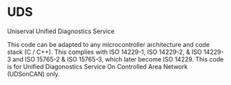 # UDS
Uniserval Unified Diagnostics Service

This code can be adapted to any microcontroller architecture and code stack (C / C++). This complies with ISO 14229-1, ISO 14229-2, & ISO 14229-3 and ISO 15765-2 & ISO 15765-3, which later become ISO 14229.
This code is for Unified Diagonostics Service On Controlled Area Network (UDSonCAN) only.
